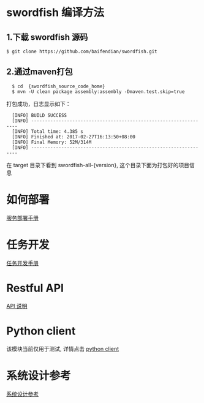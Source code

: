 # swordfish 编译方法

## 1.下载 swordfish 源码
```
$ git clone https://github.com/baifendian/swordfish.git
```

## 2.通过maven打包
```
  $ cd  {swordfish_source_code_home}
  $ mvn -U clean package assembly:assembly -Dmaven.test.skip=true
```

打包成功，日志显示如下：
```
  [INFO] BUILD SUCCESS
  [INFO] -----------------------------------------------------------------
  [INFO] Total time: 4.385 s
  [INFO] Finished at: 2017-02-27T16:13:50+08:00
  [INFO] Final Memory: 52M/314M
  [INFO] -----------------------------------------------------------------
```

在 target 目录下看到 swordfish-all-{version}, 这个目录下面为打包好的项目信息

# 如何部署
[服务部署手册](https://github.com/baifendian/swordfish/wiki/deploy)

# 任务开发
[任务开发手册](https://github.com/baifendian/swordfish/wiki/job-dev)

# Restful API
[API 说明](https://github.com/baifendian/swordfish/wiki)

# Python client
该模块当前仅用于测试, 详情点击 [python client](https://github.com/baifendian/swordfish/wiki/python-client)

# 系统设计参考
[系统设计参考](https://github.com/baifendian/swordfish/wiki/develop)
